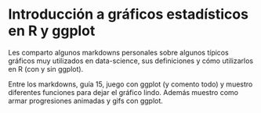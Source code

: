 # Introducción a gráficos estadísticos en R y ggplot

Les comparto algunos markdowns personales sobre algunos típicos gráficos muy utilizados en data-science, sus definiciones y cómo utilizarlos en R (con y sin ggplot).

Entre los markdowns, guía 15, juego con ggplot (y comento todo) y muestro diferentes funciones para dejar el gráfico lindo. Además muestro como armar progresiones animadas y gifs con ggplot.

